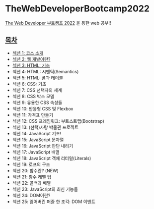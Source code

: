 # TheWebDeveloperBootcamp2022

<a href="https://www.udemy.com/course/the-web-developer-bootcamp-2021-korea/">The Web Developer 부트캠프 2022</a> 을 통한 web 공부!!
<a href="https://www.notion.so/The-Web-Developer-2022-62c00abc2d634931bb1ad0fd837f9422">

## 목차
<ul>
    <li>섹션 1: 코스 소개</li>
    <li>섹션 2: 웹 개발이란?</li>
    <li><a href="https://github.com/songsurl00/TheWebDeveloperBootcamp2022/tree/main/03_HTML_Intro">섹션 3: HTML: 기초</a></li>
    <li>섹션 4: HTML: 시맨틱(Semantics)</li>
    <li>섹션 5: HTML: 폼과 테이블</li>
    <li>섹션 6: CSS: 기초</li>
    <li>섹션 7: CSS 선택자의 세계</li>
    <li>섹션 8: CSS 박스 모델</li>
    <li>섹션 9: 유용한 CSS 속성들</li>
    <li>섹션 10: 반응형 CSS 및 Flexbox</li>
    <li>섹션 11: 가격표 만들기</li>
    <li>섹션 12: CSS 프레임워크: 부트스트랩(Bootstrap)</li>
    <li>섹션 13: (선택)사탕 박물관 프로젝트</li>
    <li>섹션 14: JavaScript 기초!</li>
    <li>섹션 15: JavaScript 문자열</li>
    <li>섹션 16: JavaScript 판단 내리기</li>
    <li>섹션 17: JavaScript 배열</li>
    <li>섹션 18: JavaScript 객체 리터럴(Literals)</li>
    <li>섹션 19: 로프의 구조</li>
    <li>섹션 20: 함수란? (NEW)</li>
    <li>섹션 21: 함수 레벨 업</li>
    <li>섹션 22: 콜백과 배열</li>
    <li>섹션 23: JavaScript의 최신 기능들</li>
    <li>섹션 24: DOM이란?</li>
    <li>섹션 25: 잃어버린 퍼즐 한 조각: DOM 이벤트</li>
</ul>
